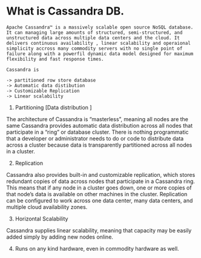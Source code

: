 # What is Cassandra DB.

```
Apache Cassandra™ is a massively scalable open source NoSQL database. It can managing large amounts of structured, semi-structured, and unstructured data across multiple data centers and the cloud. It delivers continuous availability , linear scalability and operaional simplicity accross many commodity servers with no single point of failure along with a powerfil dynamic data model designed for maximum flexibility and fast response times.

Cassandra is 

-> partitioned row store database
-> Automatic data distibution
-> Customizable Replication
-> Linear scalability

```
1. Partitioning [Data distribution ]

The architecture of Cassandra is “masterless”, meaning all nodes are the same
Cassandra provides automatic data distribution across all nodes that participate 
in a “ring” or database cluster. There is nothing programmatic that a developer or 
administrator needs to do or code to distribute data across a cluster because data 
is transparently partitioned across all nodes in a cluster.

2. Replication 

Cassandra also provides built-in and customizable replication, which stores redundant copies of data across nodes that participate in a Cassandra ring. This means that if any node in a cluster goes down, one or more copies of that node’s data is available on other machines in the cluster. Replication can be configured to work across one data center, many data centers, and multiple cloud availability zones.

3. Horizontal Scalability

Cassandra supplies linear scalability, meaning that capacity may be easily added simply by adding new nodes online.

4. Runs on any kind hardware, even in commodity hardware as well.

```

